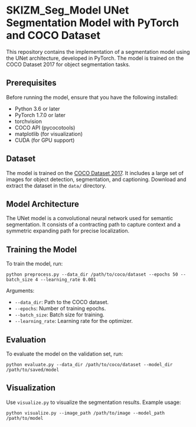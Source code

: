 # SKIZM_Seg_Model UNet Segmentation Model with PyTorch and COCO Dataset

This repository contains the implementation of a segmentation model using the UNet architecture, developed in PyTorch. The model is trained on the COCO Dataset 2017 for object segmentation tasks.

## Prerequisites

Before running the model, ensure that you have the following installed:
- Python 3.6 or later
- PyTorch 1.7.0 or later
- torchvision
- COCO API (pycocotools)
- matplotlib (for visualization)
- CUDA (for GPU support)

## Dataset

The model is trained on the [COCO Dataset 2017](https://cocodataset.org/#download). It includes a large set of images for object detection, segmentation, and captioning. Download and extract the dataset in the `data/` directory.

## Model Architecture

The UNet model is a convolutional neural network used for semantic segmentation. It consists of a contracting path to capture context and a symmetric expanding path for precise localization.

## Training the Model

To train the model, run:
```
python preprocess.py --data_dir /path/to/coco/dataset --epochs 50 --batch_size 4 --learning_rate 0.001
```

Arguments:
- `--data_dir`: Path to the COCO dataset.
- `--epochs`: Number of training epochs.
- `--batch_size`: Batch size for training.
- `--learning_rate`: Learning rate for the optimizer.

## Evaluation

To evaluate the model on the validation set, run:
```
python evaluate.py --data_dir /path/to/coco/dataset --model_dir /path/to/saved/model
```

## Visualization

Use `visualize.py` to visualize the segmentation results. Example usage:
```
python visualize.py --image_path /path/to/image --model_path /path/to/model
```


